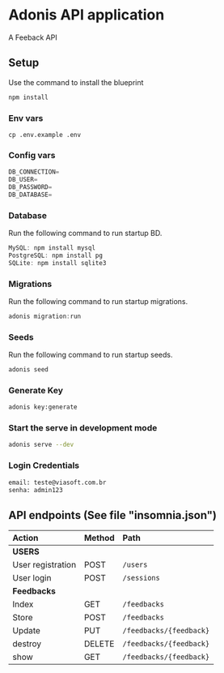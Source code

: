 # Adonis API application

A Feeback API

## Setup

Use the command to install the blueprint

```bash
npm install
```
### Env vars

```
cp .env.example .env
```
### Config vars

```js
DB_CONNECTION=
DB_USER=
DB_PASSWORD=
DB_DATABASE=
```
### Database

Run the following command to run startup BD.

```js
MySQL: npm install mysql
PostgreSQL: npm install pg
SQLite: npm install sqlite3
```
### Migrations

Run the following command to run startup migrations.

```js
adonis migration:run
```

### Seeds

Run the following command to run startup seeds.

```js
adonis seed
```
### Generate Key
```bash
adonis key:generate
```

### Start the serve in development mode
```bash
adonis serve --dev
```

### Login Credentials
```bash
email: teste@viasoft.com.br
senha: admin123
```

## API endpoints (See file "insomnia.json")

| Action        | Method          | Path  |
| :------------- |:-------------| :-----|
| **USERS** | | |
| User registration | POST | ```/users``` |
| User login | POST | ```/sessions``` |
| **Feedbacks** | | |
| Index | GET | ```/feedbacks``` |
| Store | POST | ```/feedbacks``` |
| Update | PUT | ```/feedbacks/{feedback}``` |
| destroy | DELETE | ```/feedbacks/{feedback}``` |
| show | GET | ```/feedbacks/{feedback}``` |

